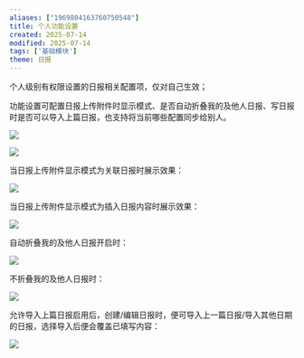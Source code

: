 ```yaml
---
aliases: ["1969804163760750548"]
title: 个人功能设置
created: 2025-07-14
modified: 2025-07-14
tags: ['基础模块']
theme: 日报
---
```


个人级别有权限设置的日报相关配置项，仅对自己生效；

功能设置可配置日报上传附件时显示模式、是否自动折叠我的及他人日报、写日报时是否可以导入上篇日报，也支持将当前哪些配置同步给别人。

![](3b97425e07fd99dedc426d9b6c5085e2.jpg)

![](b9806645db18164da18052249c46d357.jpg)

当日报上传附件显示模式为关联日报时展示效果：

![](b5fb6888e564abf6e175a5129b3c133c.jpg)

当日报上传附件显示模式为插入日报内容时展示效果：

![](68fd48e85027ad95710eec0f7a6516a2.jpg)

自动折叠我的及他人日报开启时：

![](22fa52419a55cc3959d503d19674220e.jpg)

不折叠我的及他人日报时：

![](10161965eab3c622142021312f49c37a.jpg)

允许导入上篇日报启用后，创建/编辑日报时，便可导入上一篇日报/导入其他日期的日报，选择导入后便会覆盖已填写内容：

![](26edb794c9e4b8893be1cd2e0290dc4b.jpg)